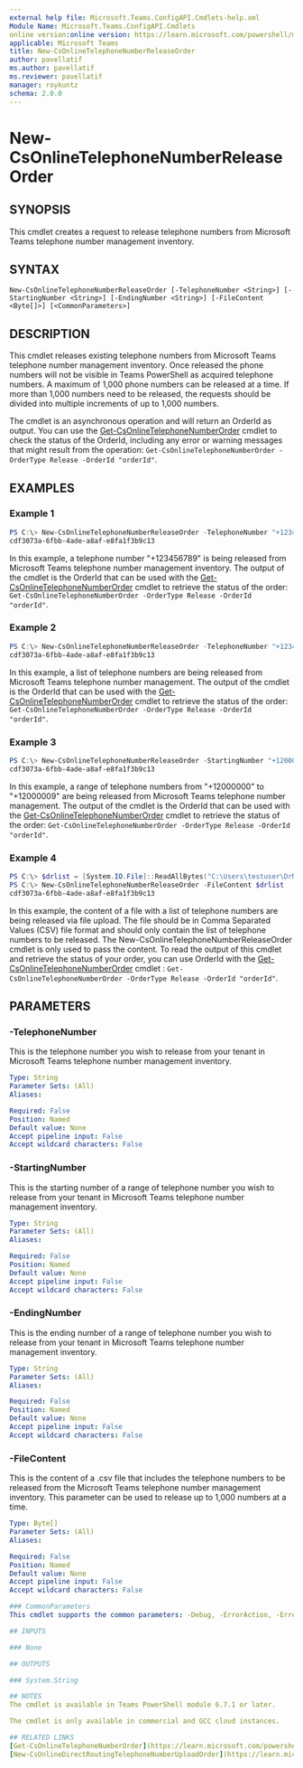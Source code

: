```yaml
---
external help file: Microsoft.Teams.ConfigAPI.Cmdlets-help.xml
Module Name: Microsoft.Teams.ConfigAPI.Cmdlets
online version:online version: https://learn.microsoft.com/powershell/module/teams/New-csonlinetelephonenumberreleaseorder
applicable: Microsoft Teams
title: New-CsOnlineTelephoneNumberReleaseOrder
author: pavellatif
ms.author: pavellatif
ms.reviewer: pavellatif
manager: roykuntz
schema: 2.0.0
---
```


# New-CsOnlineTelephoneNumberReleaseOrder

## SYNOPSIS
This cmdlet creates a request to release telephone numbers from Microsoft Teams telephone number management inventory. 

## SYNTAX

```
New-CsOnlineTelephoneNumberReleaseOrder [-TelephoneNumber <String>] [-StartingNumber <String>] [-EndingNumber <String>] [-FileContent <Byte[]>] [<CommonParameters>]
```

## DESCRIPTION
This cmdlet releases existing telephone numbers from Microsoft Teams telephone number management inventory. Once released the phone numbers will not be visible in Teams PowerShell as acquired telephone numbers. A maximum of 1,000 phone numbers can be released at a time. If more than 1,000 numbers need to be released, the requests should be divided into multiple increments of up to 1,000 numbers.

The cmdlet is an asynchronous operation and will return an OrderId as output. You can use the [Get-CsOnlineTelephoneNumberOrder](https://learn.microsoft.com/powershell/module/teams/get-csonlinetelephonenumberorder) cmdlet to check the status of the OrderId, including any error or warning messages that might result from the operation: `Get-CsOnlineTelephoneNumberOrder -OrderType Release -OrderId "orderId"`.

## EXAMPLES

### Example 1
```powershell
PS C:\> New-CsOnlineTelephoneNumberReleaseOrder -TelephoneNumber "+123456789"
cdf3073a-6fbb-4ade-a8af-e8fa1f3b9c13
```

In this example, a telephone number "+123456789" is being released from Microsoft Teams telephone number management inventory. The output of the cmdlet is the OrderId that can be used with the [Get-CsOnlineTelephoneNumberOrder](https://learn.microsoft.com/powershell/module/teams/get-csonlinetelephonenumberorder) cmdlet to retrieve the status of the order: `Get-CsOnlineTelephoneNumberOrder -OrderType Release -OrderId "orderId"`.

### Example 2
```powershell
PS C:\> New-CsOnlineTelephoneNumberReleaseOrder -TelephoneNumber "+123456789,+134567890,+145678901"
cdf3073a-6fbb-4ade-a8af-e8fa1f3b9c13
```

In this example, a list of telephone numbers are being released from Microsoft Teams telephone number management. The output of the cmdlet is the OrderId that can be used with the [Get-CsOnlineTelephoneNumberOrder](https://learn.microsoft.com/powershell/module/teams/get-csonlinetelephonenumberorder) cmdlet to retrieve the status of the order: `Get-CsOnlineTelephoneNumberOrder -OrderType Release -OrderId "orderId"`.

### Example 3
```powershell
PS C:\> New-CsOnlineTelephoneNumberReleaseOrder -StartingNumber "+12000000" -EndingNumber "+12000009"
cdf3073a-6fbb-4ade-a8af-e8fa1f3b9c13
```

In this example, a range of telephone numbers from "+12000000" to "+12000009" are being released from Microsoft Teams telephone number management. The output of the cmdlet is the OrderId that can be used with the [Get-CsOnlineTelephoneNumberOrder](https://learn.microsoft.com/powershell/module/teams/get-csonlinetelephonenumberorder) cmdlet to retrieve the status of the order: `Get-CsOnlineTelephoneNumberOrder -OrderType Release -OrderId "orderId"`.

### Example 4
```powershell
PS C:\> $drlist = [System.IO.File]::ReadAllBytes("C:\Users\testuser\DrNumber.csv")
PS C:\> New-CsOnlineTelephoneNumberReleaseOrder -FileContent $drlist
cdf3073a-6fbb-4ade-a8af-e8fa1f3b9c13
```

In this example, the content of a file with a list of telephone numbers are being released via file upload. The file should be in Comma Separated Values (CSV) file format and should only contain the list of telephone numbers to be released. The New-CsOnlineTelephoneNumberReleaseOrder cmdlet is only used to pass the content. To read the output of this cmdlet and retrieve the status of your order, you can use OrderId with the [Get-CsOnlineTelephoneNumberOrder](./get-csonlinetelephonenumberorder.md) cmdlet : `Get-CsOnlineTelephoneNumberOrder -OrderType Release -OrderId "orderId"`.

## PARAMETERS

### -TelephoneNumber
This is the telephone number you wish to release from your tenant in Microsoft Teams telephone number management inventory.

```yaml
Type: String
Parameter Sets: (All)
Aliases:

Required: False
Position: Named
Default value: None
Accept pipeline input: False
Accept wildcard characters: False
```

### -StartingNumber
This is the starting number of a range of telephone number you wish to release from your tenant in Microsoft Teams telephone number management inventory.

```yaml
Type: String
Parameter Sets: (All)
Aliases:

Required: False
Position: Named
Default value: None
Accept pipeline input: False
Accept wildcard characters: False
```

### -EndingNumber
This is the ending number of a range of telephone number you wish to release from your tenant in Microsoft Teams telephone number management inventory. 

```yaml
Type: String
Parameter Sets: (All)
Aliases:

Required: False
Position: Named
Default value: None
Accept pipeline input: False
Accept wildcard characters: False
```

### -FileContent
This is the content of a .csv file that includes the telephone numbers to be released from the Microsoft Teams telephone number management inventory. This parameter can be used to release up to 1,000 numbers at a time. 

```yaml
Type: Byte[]
Parameter Sets: (All)
Aliases:

Required: False
Position: Named
Default value: None
Accept pipeline input: False
Accept wildcard characters: False

### CommonParameters
This cmdlet supports the common parameters: -Debug, -ErrorAction, -ErrorVariable, -InformationAction, -InformationVariable, -OutVariable, -OutBuffer, -PipelineVariable, -Verbose, -WarningAction, and -WarningVariable. For more information, see [about_CommonParameters](http://go.microsoft.com/fwlink/?LinkID=113216).

## INPUTS

### None

## OUTPUTS

### System.String

## NOTES
The cmdlet is available in Teams PowerShell module 6.7.1 or later.

The cmdlet is only available in commercial and GCC cloud instances.

## RELATED LINKS
[Get-CsOnlineTelephoneNumberOrder](https://learn.microsoft.com/powershell/module/teams/get-csonlinetelephonenumberorder)
[New-CsOnlineDirectRoutingTelephoneNumberUploadOrder](https://learn.microsoft.com/powershell/module/teams/new-csonlinedirectroutingtelephonenumberuploadorder)